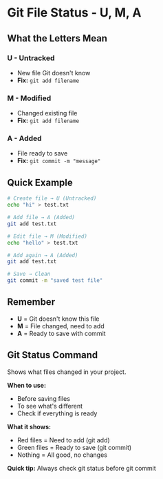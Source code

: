 # Git File Status - U, M, A

## What the Letters Mean

### U - Untracked
- New file Git doesn't know
- **Fix:** `git add filename`

### M - Modified  
- Changed existing file
- **Fix:** `git add filename`

### A - Added
- File ready to save
- **Fix:** `git commit -m "message"`

## Quick Example
```bash
# Create file → U (Untracked)
echo "hi" > test.txt

# Add file → A (Added) 
git add test.txt

# Edit file → M (Modified)
echo "hello" > test.txt

# Add again → A (Added)
git add test.txt

# Save → Clean
git commit -m "saved test file"
```

## Remember
- **U** = Git doesn't know this file
- **M** = File changed, need to add
- **A** = Ready to save with commit

## Git Status Command

Shows what files changed in your project.

**When to use:**
- Before saving files
- To see what's different
- Check if everything is ready

**What it shows:**
- Red files = Need to add (git add)
- Green files = Ready to save (git commit)
- Nothing = All good, no changes

**Quick tip:** Always check git status before git commit